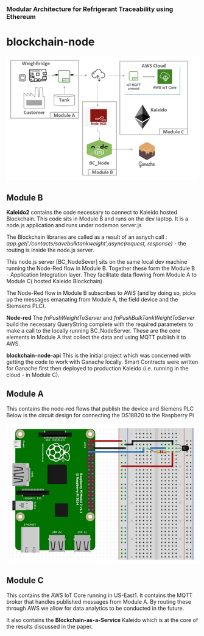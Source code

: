 
### Modular Architecture for Refrigerant Traceability using Ethereum
# blockchain-node

![This is the Modular Architecture](https://github.com/barneymc/blockchain-node/blob/main/Node_Red_artifacts/ModularArchitecture.jpg)

## Module B

**Kaleido2**
contains the code necessary to connect to Kaleido hosted Blockchain. This code sits in Module B and runs on the dev laptop.
It is a node.js application and runs under nodemon server.js

The Blockchain libraries are called as a result of an asnych call :  *app.get('/contacts/savebulktankweight',async(request, response)*  - the routing is inside the node.js server.


This node.js server [BC_NodeSever] sits on the same local dev machine running the Node-Red flow in Module B.
Together these form the Module B - Application Integration layer. They facilitate data flowing from Module A to Module C( hosted Kaleido Blockchain).

The Node-Red flow in Module B subscribes to AWS (and by doing so, picks up the messages emanating from Module A, the field device and the Siemsens PLC). 

**Node-red**
The *fnPushWeightToServer* and *fnPushBulkTankWeightToServer* build the necessary QueryString complete with the required parameters to make a call to the locally running BC_NodeServer. These are the core elements in Module A that collect the data and using MQTT publish it to AWS.


**blockchain-node-api** 
This is the initial project which was concerned with getting the code to work with Ganache locally.
Smart Contracts were written for Ganache first then deployed to production Kaleido (i.e. running in the cloud - in Module C).

## Module A

This contains the node-red flows that publish the device and Siemens PLC 
Below is the circuit design for connecting the DS18B20 to the Raspberry Pi

![This is the RaspberryPi Circiut](https://github.com/barneymc/blockchain-node/blob/main/Node_Red_artifacts/RaspberryPi_Circuit.jpg)

## Module C

This contains the AWS IoT Core running in US-East1. It contains the MQTT broker that handles published messages from Module A.
By routing these through AWS we allow for data analytics to be conducted in the future. 

It also contains the **Blockchain-as-a-Service** Kaleido which is at the core of the results discussed in the paper. 
